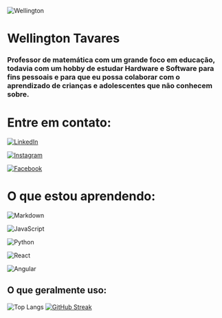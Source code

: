 
![Wellington](https://avatars.githubusercontent.com/u/72559274?s=96&v=4)
# Wellington Tavares

### Professor de matemática com um grande foco em educação, todavia com um **hobby** de estudar Hardware e Software para fins pessoais e para que eu possa colaborar com o aprendizado de crianças e adolescentes que não conhecem sobre.

# Entre em contato:
[![LinkedIn](https://img.shields.io/badge/LinkedIn-6e0a78?style=for-the-badge&logo=linkedin&logoColor=000)](https://www.linkedin.com/in/wellington-tavares-galbarini-21b915a9/)

[![Instagram](https://img.shields.io/badge/Instagram-6e0a78?style=for-the-badge&logo=instagram&logoColor=000)](https://www.instagram.com/joanne_gton/)

[![Facebook](https://img.shields.io/badge/Facebook-6e0a78?style=for-the-badge&logo=facebook&logoColor=000)](https://www.facebook.com/profile.php?id=100004390482855/)

# O que estou aprendendo:
![Markdown](https://img.shields.io/badge/Markdown-000?style=for-the-badge&logo=markdown)

![JavaScript](https://img.shields.io/badge/JavaScript-000?style=for-the-badge&logo=javascript)

![Python](https://img.shields.io/badge/Python-000?style=for-the-badge&logo=python)

![React](https://img.shields.io/badge/React-000?style=for-the-badge&logo=react)

![Angular](https://img.shields.io/badge/Angular-000?style=for-the-badge&logo=angular&logoColor=C3002F)


## O que geralmente uso:
![Top Langs](https://github-readme-stats-git-masterrstaa-rickstaa.vercel.app/api/top-langs/?username=joannegton&layout=compact&bg_color=000&border_color=6e0a78&title_color=6e0a78&text_color=FFF)
[![GitHub Streak](https://streak-stats.demolab.com/?user=joannegton&theme=bear&background=000&border=6e0a78&dates=6e0a78)](https://git.io/streak-stats)



